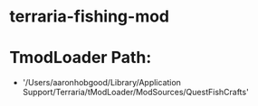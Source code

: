 # terraria-fishing-mod

# TmodLoader Path: 
- '/Users/aaronhobgood/Library/Application Support/Terraria/tModLoader/ModSources/QuestFishCrafts'